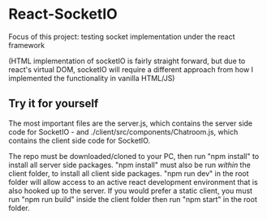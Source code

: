 # React-SocketIO

Focus of this project: testing socket implementation under the react framework

(HTML implementation of socketIO is fairly straight forward, but due to
react's virtual DOM, socketIO will require a different approach from how I implemented
the functionality in vanilla HTML/JS)

## Try it for yourself

The most important files are the server.js, which contains the server side code for SocketIO -
and ./client/src/components/Chatroom.js, which contains the client side code for SocketIO.

The repo must be downloaded/cloned to your PC, then run "npm install" to install all server side packages.
"npm install" must also be run *within* the client folder, to install all client side packages.
"npm run dev" in the root folder will allow access to an active react development environment that is also
hooked up to the server. If you would prefer a static client, you must run "npm run build" inside the client folder
then run "npm start" in the root folder.
